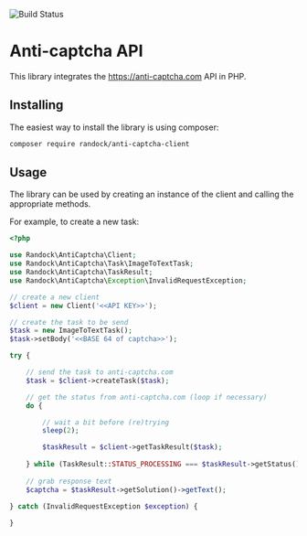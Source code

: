 ![Build Status](https://api.travis-ci.org/randock/anti-captcha-client.svg?branch=master)

Anti-captcha API
===============
This library integrates the https://anti-captcha.com API in PHP.

## Installing ##
The easiest way to install the library is using composer:

```bash
composer require randock/anti-captcha-client
```

## Usage ##
The library can be used by creating an instance of the client and calling the appropriate methods.

For example, to create a new task:

```php
<?php

use Randock\AntiCaptcha\Client;
use Randock\AntiCaptcha\Task\ImageToTextTask;
use Randock\AntiCaptcha\TaskResult;
use Randock\AntiCaptcha\Exception\InvalidRequestException;

// create a new client
$client = new Client('<<API KEY>>');

// create the task to be send
$task = new ImageToTextTask();
$task->setBody('<<BASE 64 of captcha>>');

try {

    // send the task to anti-captcha.com
    $task = $client->createTask($task);

    // get the status from anti-captcha.com (loop if necessary)
    do {

        // wait a bit before (re)trying
        sleep(2);

        $taskResult = $client->getTaskResult($task);
                
    } while (TaskResult::STATUS_PROCESSING === $taskResult->getStatus());
    
    // grab response text
    $captcha = $taskResult->getSolution()->getText();

} catch (InvalidRequestException $exception) {
        
}
```